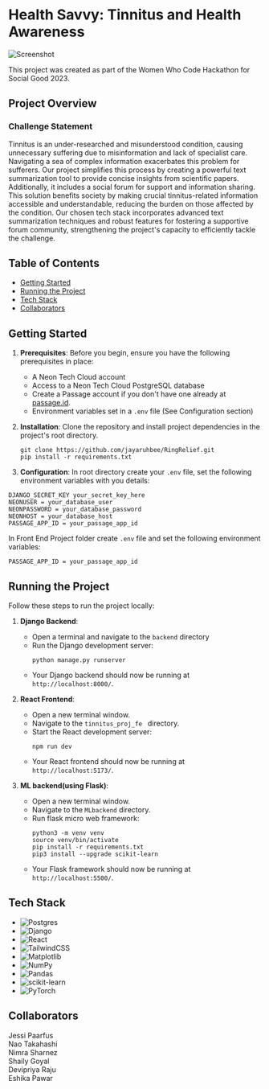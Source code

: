 # Health Savvy: Tinnitus and Health Awareness

![Screenshot](https://github.com/jayaruhbee/RingRelief/assets/108156550/35977e7e-d7f6-4280-9496-6fb9c34275a6)

This project was created as part of the Women Who Code Hackathon for Social Good 2023.

## Project Overview


### Challenge Statement

Tinnitus is an under-researched and misunderstood condition, causing unnecessary suffering due to misinformation and lack of specialist care. Navigating a sea of complex information exacerbates this problem for sufferers. Our project simplifies this process by creating a powerful text summarization tool to provide concise insights from scientific papers. Additionally, it includes a social forum for support and information sharing. This solution benefits society by making crucial tinnitus-related information accessible and understandable, reducing the burden on those affected by the condition. Our chosen tech stack incorporates advanced text summarization techniques and robust features for fostering a supportive forum community, strengthening the project's capacity to efficiently tackle the challenge.


## Table of Contents

- [Getting Started](#getting-started)
- [Running the Project](#running-the-project)
- [Tech Stack](#tech-stack)
- [Collaborators](#collaborators)



## Getting Started 

1. **Prerequisites**: Before you begin, ensure you have the following prerequisites in place:
   - A Neon Tech Cloud account
   - Access to a Neon Tech Cloud PostgreSQL database
   - Create a Passage account if you don't have one already at [passage.id](https://passage.id/).
   - Environment variables set in a `.env` file (See Configuration section)

2. **Installation**: Clone the repository and install project dependencies in the project's root directory.
   ```shell
   git clone https://github.com/jayaruhbee/RingRelief.git
   pip install -r requirements.txt

3. **Configuration**: In root directory create your `.env` file, set the following environment variables with you details: 
```shell 
DJANGO_SECRET_KEY your_secret_key_here
NEONUSER = your_database_user
NEONPASSWORD = your_database_password
NEONHOST = your_database_host
PASSAGE_APP_ID = your_passage_app_id
```
In Front End Project folder create `.env` file and set the following environment variables:
```shell
PASSAGE_APP_ID = your_passage_app_id
```

## Running the Project

Follow these steps to run the project locally:

1. **Django Backend**:
   - Open a terminal and navigate to the `backend` directory 
   - Run the Django development server:
     ```shell
     python manage.py runserver
     ```
   - Your Django backend should now be running at `http://localhost:8000/`.

2. **React Frontend**:
   - Open a new terminal window.
   - Navigate to the `tinnitus_proj_fe ` directory.
   - Start the React development server:
     ```shell
     npm run dev
     ```
   - Your React frontend should now be running at `http://localhost:5173/`.

3. **ML backend(using Flask)**:
   - Open a new terminal window.
   - Navigate to the `MLbackend` directory.
   - Run flask micro web framework:
     ```shell
     python3 -m venv venv
     source venv/bin/activate
     pip install -r requirements.txt
     pip3 install --upgrade scikit-learn
     ```
   - Your Flask framework should now be running at `http://localhost:5500/`.


## Tech Stack

- ![Postgres](https://img.shields.io/badge/postgres-%23316192.svg?style=for-the-badge&logo=postgresql&logoColor=white)
- ![Django](https://img.shields.io/badge/django-%23092E20.svg?style=for-the-badge&logo=django&logoColor=white)
- ![React](https://img.shields.io/badge/react-%2320232a.svg?style=for-the-badge&logo=react&logoColor=%2361DAFB)
- ![TailwindCSS](https://img.shields.io/badge/tailwindcss-%2338B2AC.svg?style=for-the-badge&logo=tailwind-css&logoColor=white)
- ![Matplotlib](https://img.shields.io/badge/Matplotlib-%23ffffff.svg?style=for-the-badge&logo=Matplotlib&logoColor=black)
- ![NumPy](https://img.shields.io/badge/numpy-%23013243.svg?style=for-the-badge&logo=numpy&logoColor=white)
- ![Pandas](https://img.shields.io/badge/pandas-%23150458.svg?style=for-the-badge&logo=pandas&logoColor=white)
- ![scikit-learn](https://img.shields.io/badge/scikit--learn-%23F7931E.svg?style=for-the-badge&logo=scikit-learn&logoColor=white)
- ![PyTorch](https://img.shields.io/badge/PyTorch-%23EE4C2C.svg?style=for-the-badge&logo=PyTorch&logoColor=white)

## Collaborators
Jessi Paarfus<br>
Nao Takahashi<br>
Nimra Sharnez<br>
Shaily Goyal<br>
Devipriya Raju<br>
Eshika Pawar
